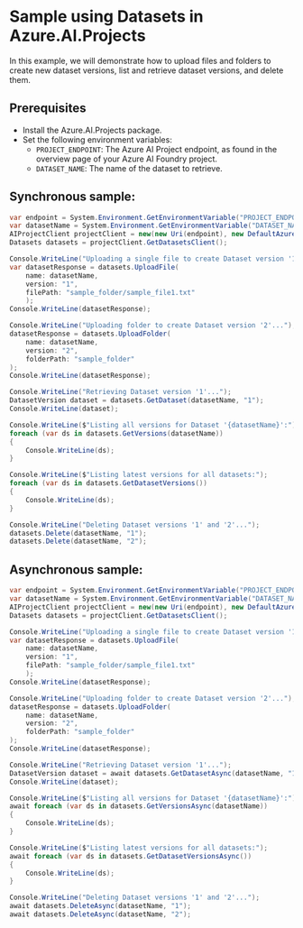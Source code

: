 # Sample using Datasets in Azure.AI.Projects

In this example, we will demonstrate how to upload files and folders to create new dataset versions, list and retrieve dataset versions, and delete them.

## Prerequisites

- Install the Azure.AI.Projects package.
- Set the following environment variables:
  - `PROJECT_ENDPOINT`: The Azure AI Project endpoint, as found in the overview page of your Azure AI Foundry project.
  - `DATASET_NAME`: The name of the dataset to retrieve.

## Synchronous sample:
```C# Snippet:AI_Projects_DatasetsExampleSync
var endpoint = System.Environment.GetEnvironmentVariable("PROJECT_ENDPOINT");
var datasetName = System.Environment.GetEnvironmentVariable("DATASET_NAME");
AIProjectClient projectClient = new(new Uri(endpoint), new DefaultAzureCredential());
Datasets datasets = projectClient.GetDatasetsClient();

Console.WriteLine("Uploading a single file to create Dataset version '1'...");
var datasetResponse = datasets.UploadFile(
    name: datasetName,
    version: "1",
    filePath: "sample_folder/sample_file1.txt"
    );
Console.WriteLine(datasetResponse);

Console.WriteLine("Uploading folder to create Dataset version '2'...");
datasetResponse = datasets.UploadFolder(
    name: datasetName,
    version: "2",
    folderPath: "sample_folder"
);
Console.WriteLine(datasetResponse);

Console.WriteLine("Retrieving Dataset version '1'...");
DatasetVersion dataset = datasets.GetDataset(datasetName, "1");
Console.WriteLine(dataset);

Console.WriteLine($"Listing all versions for Dataset '{datasetName}':");
foreach (var ds in datasets.GetVersions(datasetName))
{
    Console.WriteLine(ds);
}

Console.WriteLine($"Listing latest versions for all datasets:");
foreach (var ds in datasets.GetDatasetVersions())
{
    Console.WriteLine(ds);
}

Console.WriteLine("Deleting Dataset versions '1' and '2'...");
datasets.Delete(datasetName, "1");
datasets.Delete(datasetName, "2");
```


## Asynchronous sample:
```C# Snippet:AI_Projects_DatasetsExampleAsync
var endpoint = System.Environment.GetEnvironmentVariable("PROJECT_ENDPOINT");
var datasetName = System.Environment.GetEnvironmentVariable("DATASET_NAME");
AIProjectClient projectClient = new(new Uri(endpoint), new DefaultAzureCredential());
Datasets datasets = projectClient.GetDatasetsClient();

Console.WriteLine("Uploading a single file to create Dataset version '1'...");
var datasetResponse = datasets.UploadFile(
    name: datasetName,
    version: "1",
    filePath: "sample_folder/sample_file1.txt"
    );
Console.WriteLine(datasetResponse);

Console.WriteLine("Uploading folder to create Dataset version '2'...");
datasetResponse = datasets.UploadFolder(
    name: datasetName,
    version: "2",
    folderPath: "sample_folder"
);
Console.WriteLine(datasetResponse);

Console.WriteLine("Retrieving Dataset version '1'...");
DatasetVersion dataset = await datasets.GetDatasetAsync(datasetName, "1");
Console.WriteLine(dataset);

Console.WriteLine($"Listing all versions for Dataset '{datasetName}':");
await foreach (var ds in datasets.GetVersionsAsync(datasetName))
{
    Console.WriteLine(ds);
}

Console.WriteLine($"Listing latest versions for all datasets:");
await foreach (var ds in datasets.GetDatasetVersionsAsync())
{
    Console.WriteLine(ds);
}

Console.WriteLine("Deleting Dataset versions '1' and '2'...");
await datasets.DeleteAsync(datasetName, "1");
await datasets.DeleteAsync(datasetName, "2");
```
